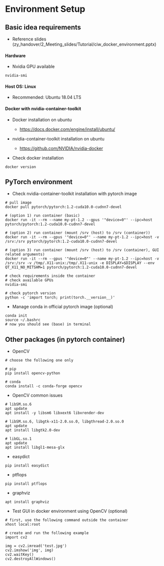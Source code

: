 Environment Setup
===

## Basic idea requirements
- Reference slides (zy_handover/2_Meeting_slides/Tutorial/ciw_docker_environment.pptx)

#### Hardware

- Nvidia GPU available

```
nvidia-smi
```

#### Host OS: Linux
- Recommended: Ubuntu 18.04 LTS

#### Docker with nvidia-container-toolkit

- Docker installation on ubuntu
    - https://docs.docker.com/engine/install/ubuntu/
- nvidia-container-toolkit installation on ubuntu
    - https://github.com/NVIDIA/nvidia-docker

- Check docker installation

```
docker version
```

## PyTorch environment

- Check nvidia-container-toolkit installation with pytorch image

```
# pull image
docker pull pytorch/pytorch:1.2-cuda10.0-cudnn7-devel

# (option 1) run container (basic)
docker run -it --rm --name my-pt-1.2 --gpus '"device=0"' --ipc=host pytorch/pytorch:1.2-cuda10.0-cudnn7-devel

# (option 2) run container (mount /srv (host) to /srv (container))
docker run -it --rm --gpus '"device=0"' --name my-pt-1.2 --ipc=host -v /srv:/srv pytorch/pytorch:1.2-cuda10.0-cudnn7-devel

# (option 3) run container (mount /srv (host) to /srv (container), GUI related arguments)
docker run -it --rm --gpus '"device=0"' --name my-pt-1.2 --ipc=host -v /srv:/srv -v /tmp/.X11-unix:/tmp/.X11-unix -e DISPLAY=$DISPLAY --env QT_X11_NO_MITSHM=1 pytorch/pytorch:1.2-cuda10.0-cudnn7-devel

# check requirements inside the container
# check available GPUs
nvidia-smi

# check pytorch version
python -c 'import torch; print(torch.__version__)'
```

- Manage conda in official pytorch image (optional)

```
conda init
source ~/.bashrc
# now you should see (base) in terminal
```

## Other packages (in pytorch container)

- OpenCV

```
# choose the following one only

# pip
pip install opencv-python

# conda
conda install -c conda-forge opencv
```

- OpenCV common issues

```
# libSM.so.6
apt update
apt install -y libsm6 libxext6 libxrender-dev

# libSM.so.6, libgtk-x11-2.0.so.0, libgthread-2.0.so.0
apt update
apt install libgtk2.0-dev

# libGL.so.1
apt update
apt install libgl1-mesa-glx
```

- easydict

```
pip install easydict
```

- ptflops

```
pip install ptflops
```

- graphviz

```
apt install graphviz
```

- Test GUI in docker environment using OpenCV (optional)

```
# first, use the following command outside the container
xhost local:root
```

```
# create and run the following example
import cv2

img = cv2.imread('test.jpg')
cv2.imshow('img', img)
cv2.waitKey()
cv2.destroyAllWindows()
```
